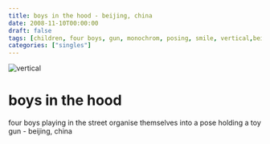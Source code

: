 ```yaml
---
title: boys in the hood - beijing, china
date: 2008-11-10T00:00:00
draft: false
tags: [children, four boys, gun, monochrom, posing, smile, vertical,beijing,china]
categories: ["singles"]
---
```

![vertical](/p/sbr-20081110-5010110814.jpg)
<!--more-->
# boys in the hood
four boys playing in the street organise themselves into a pose holding a toy gun - beijing, china
